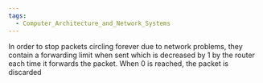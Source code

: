 ```yaml
---
tags:
  - Computer_Architecture_and_Network_Systems
---
```

In order to stop packets circling forever due to network problems, they contain a forwarding limit when sent which is decreased by 1 by the router each time it forwards the packet. When 0 is reached, the packet is discarded